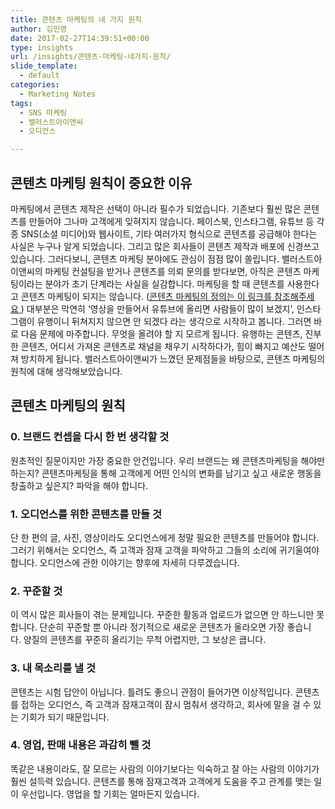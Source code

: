 ```yaml
---
title: 콘텐츠 마케팅의 네 가지 원칙
author: 김민영
date: 2017-02-27T14:39:51+00:00
type: insights
url: /insights/콘텐츠-마케팅-네가지-원칙/
slide_template:
  - default
categories:
  - Marketing Notes
tags:
  - SNS 마케팅
  - 밸러스트아이앤씨
  - 오디언스

---
```

## 콘텐츠 마케팅 원칙이 중요한 이유
마케팅에서 콘텐츠 제작은 선택이 아니라 필수가 되었습니다. 기존보다 훨씬 많은 콘텐츠를 만들어야 그나마 고객에게 잊혀지지 않습니다. 페이스북, 인스타그램, 유튜브 등 각종 SNS(소셜 미디어)와 웹사이트, 기타 여러가지 형식으로 콘텐츠를 공급해야 한다는 사실은 누구나 알게 되었습니다. 그리고 많은 회사들이 콘텐츠 제작과 배포에 신경쓰고 있습니다. 그러다보니, 콘텐츠 마케팅 분야에도 관심이 점점 많이 쏠립니다.
밸러스트아이앤씨의 마케팅 컨설팅을 받거나 콘텐츠를 의뢰 문의를 받다보면, 아직은 콘텐츠 마케팅이라는 분야가 초기 단계라는 사실을 실감합니다. 마케팅을 할 때 콘텐츠를 사용한다고 콘텐츠 마케팅이 되지는 않습니다. ([콘텐츠 마케팅의 정의는 이 링크를 참조해주세요 ][1])
대부분은 막연히 &#8216;영상을 만들어서 유튜브에 올리면 사람들이 많이 보겠지&#8217;, 인스타그램이 유행이니 뒤쳐지지 않으면 안 되겠다 라는 생각으로 시작하고 봅니다.
그러면 바로 다음 문제에 마주합니다. 무엇을 올려야 할 지 모르게 됩니다. 유행하는 콘텐츠, 진부한 콘텐츠, 어디서 가져온 콘텐츠로 채널을 채우기 시작하다가, 힘이 빠지고 예산도 떨어져 방치하게 됩니다.
밸러스트아이앤씨가 느꼈던 문제점들을 바탕으로, 콘텐츠 마케팅의 원칙에 대해 생각해보았습니다.

## 콘텐츠 마케팅의 원칙

### 0. 브랜드 컨셉을 다시 한 번 생각할 것
원초적인 질문이지만 가장 중요한 안건입니다. 우리 브랜드는 왜 콘텐츠마케팅을 해야만 하는지? 콘텐츠마케팅을 통해 고객에게 어떤 인식의 변화를 남기고 싶고 새로운 행동을 창출하고 싶은지? 파악을 해야 합니다.

### 1. 오디언스를 위한 콘텐츠를 만들 것
단 한 편의 글, 사진, 영상이라도 오디언스에게 정말 필요한 콘텐츠를 만들어야 합니다. 그러기 위해서는 오디언스, 즉 고객과 잠재 고객을 파악하고 그들의 소리에 귀기울여야 합니다. 오디언스에 관한 이야기는 향후에 자세히 다루겠습니다.

### 2. 꾸준할 것
이 역시 많은 회사들이 겪는 문제입니다. 꾸준한 활동과 업로드가 없으면 안 하느니만 못 합니다. 단순히 꾸준할 뿐 아니라 정기적으로 새로운 콘텐츠가 올라오면 가장 좋습니다. 양질의 콘텐츠를 꾸준히 올리기는 무척 어렵지만, 그 보상은 큽니다.

### 3. 내 목소리를 낼 것
콘텐츠는 시험 답안이 아닙니다. 틀려도 좋으니 관점이 들어가면 이상적입니다. 콘텐츠를 접하는 오디언스, 즉 고객과 잠재고객이 잠시 멈춰서 생각하고, 회사에 말을 걸 수 있는 기회가 되기 때문입니다.

### 4. 영업, 판매 내용은 과감히 뺄 것
똑같은 내용이라도, 잘 모르는 사람의 이야기보다는 익숙하고 잘 아는 사람의 이야기가 훨씬 설득력 있습니다. 콘텐츠를 통해 잠재고객과 고객에게 도움을 주고 관계를 맺는 일이 우선입니다. 영업을 할 기회는 얼마든지 있습니다.


 [1]: /insights/%ec%bd%98%ed%85%90%ec%b8%a0-%eb%a7%88%ec%bc%80%ed%8c%85-%ec%a0%95%ec%9d%98-7%ea%b0%80%ec%a7%80-%ec%a7%88%eb%ac%b8-%ec%bd%98%ed%85%90%ec%b8%a0-%eb%a7%88%ec%bc%80%ed%8c%85/